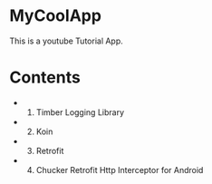 # MyCoolApp
This is a youtube Tutorial App. 

# Contents 
- 1. Timber Logging Library
- 2. Koin 
- 3. Retrofit 
- 4. Chucker Retrofit Http Interceptor for Android 
